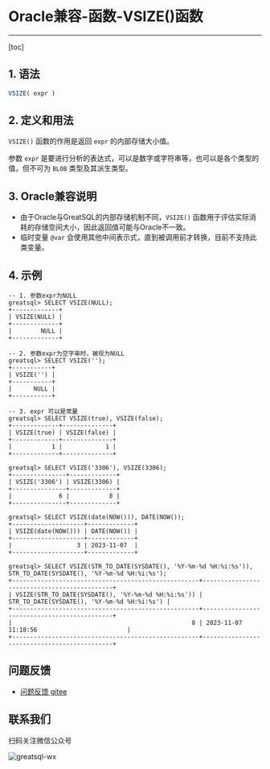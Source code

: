 # Oracle兼容-函数-VSIZE()函数
---
[toc]

## 1. 语法

```sql
VSIZE( expr )
```

## 2. 定义和用法

`VSIZE()` 函数的作用是返回 `expr` 的内部存储大小值。

参数 `expr` 是要进行分析的表达式，可以是数字或字符串等，也可以是各个类型的值，但不可为 `BLOB` 类型及其派生类型。

## 3. Oracle兼容说明

- 由于Oracle与GreatSQL的内部存储机制不同，`VSIZE()` 函数用于评估实际消耗的存储空间大小，因此返回值可能与Oracle不一致。
- 临时变量 `@var` 会使用其他中间表示式，直到被调用前才转换，目前不支持此类变量。


## 4. 示例


```
-- 1. 参数expr为NULL
greatsql> SELECT VSIZE(NULL);
+-------------+
| VSIZE(NULL) |
+-------------+
|        NULL |
+-------------+

-- 2. 参数expr为空字串时，被视为NULL
greatsql> SELECT VSIZE('');
+-----------+
| VSIZE('') |
+-----------+
|      NULL |
+-----------+

-- 3. expr 可以是常量
greatsql> SELECT VSIZE(true), VSIZE(false);
+-------------+--------------+
| VSIZE(true) | VSIZE(false) |
+-------------+--------------+
|           1 |            1 |
+-------------+--------------+

greatsql> SELECT VSIZE('3306'), VSIZE(3306);
+---------------+-------------+
| VSIZE('3306') | VSIZE(3306) |
+---------------+-------------+
|             6 |           8 |
+---------------+-------------+

greatsql> SELECT VSIZE(date(NOW())), DATE(NOW());
+--------------------+-------------+
| VSIZE(date(NOW())) | DATE(NOW()) |
+--------------------+-------------+
|                  3 | 2023-11-07  |
+--------------------+-------------+

greatsql> SELECT VSIZE(STR_TO_DATE(SYSDATE(), '%Y-%m-%d %H:%i:%s')), STR_TO_DATE(SYSDATE(), '%Y-%m-%d %H:%i:%s');
+----------------------------------------------------+---------------------------------------------+
| VSIZE(STR_TO_DATE(SYSDATE(), '%Y-%m-%d %H:%i:%s')) | STR_TO_DATE(SYSDATE(), '%Y-%m-%d %H:%i:%s') |
+----------------------------------------------------+---------------------------------------------+
|                                                  8 | 2023-11-07 11:18:56                         |
+----------------------------------------------------+---------------------------------------------+
```



**问题反馈**
---
- [问题反馈 gitee](https://gitee.com/GreatSQL/GreatSQL-Manual/issues)


**联系我们**
---

扫码关注微信公众号

![greatsql-wx](../greatsql-wx.jpg)
